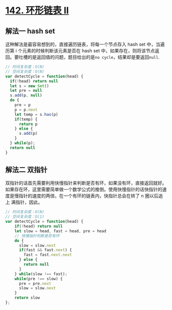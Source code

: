 # [142. 环形链表 II](https://leetcode-cn.com/problems/linked-list-cycle-ii/)
## 解法一 hash set

这种解法是最容易想到的，直接遍历链表，将每一个节点存入 hash set 中，当遍历第 i 个元素的时候判断该元素是否在 hash set 中，如果存在，则将该节点返回。要吐槽的是返回值的问题，题目给出的是`no cycle`，结果却是要返回`null`.

```js
// 时间复杂度：O(N)
// 空间复杂度：O(N)
var detectCycle = function(head) {
  if(!head) return null
  let s = new Set()
  let pre = null
  s.add(p, null)
  do {
    pre = p
    p = p.next
    let temp = s.has(p)
    if(temp) {
      return p
    } else {
      s.add(p)
    }
  } while(p);
  return null
}
```

## 解法二 双指针
双指针的话首先需要利用快慢指针来判断是否有环，如果没有环，直接返回就好。如果存在环，这里需要简单做一个数学公式的推倒。使用快慢指针的话快指针的速度是慢指针的速度的两倍，在一个有环的链表内，快指针总会在转了 n 圈以后追上 满指针，因此。

```js
// 时间复杂度：O(N)
// 空间复杂度：O(1)
var detectCycle = function(head) {
    if(!head) return null
    let slow = head, fast = head, pre = head
    // 快慢指针判断是否有环
    do {
      slow = slow.next
      if(fast && fast.next) {
        fast = fast.next.next
      } else {
        return null
      }
    } while(slow !== fast);
    while(pre !== slow) {
      pre = pre.next
      slow = slow.next
    }
    return slow    
};
```